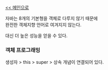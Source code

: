 [<< 메인으로](https://github.com/AtomicLiquors/Java_Wiki_Chb)

자바는 8개의 기본형을 객체로 다루지 않기 때문에  
완전한 객체지향 언어로 여겨지지 않는다.  

대신 더 높은 성능을 얻을 수 있다.



### 객체 프로그래밍

생성자 > this > super > 상속 개념이 연결되어 있다.


